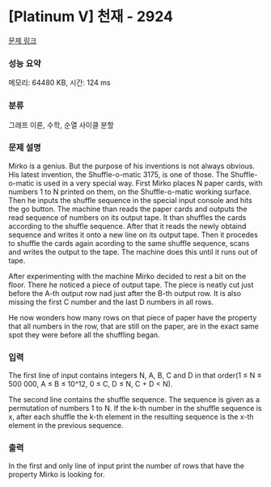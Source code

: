 # [Platinum V] 천재 - 2924 

[문제 링크](https://www.acmicpc.net/problem/2924) 

### 성능 요약

메모리: 64480 KB, 시간: 124 ms

### 분류

그래프 이론, 수학, 순열 사이클 분할

### 문제 설명

<p>Mirko is a genius. But the purpose of his inventions is not always obvious. His latest invention, the Shuffle-o-matic 3175, is one of those. The Shuffle-o-matic is used in a very special way. First Mirko places N paper cards, with numbers 1 to N printed on them, on the Shuffle-o-matic working surface. Then he inputs the shuffle sequence in the special input console and hits the go button. The machine than reads the paper cards and outputs the read sequence of numbers on its output tape. It than shuffles the cards according to the shuffle sequence. After that it reads the newly obtaind sequence and writes it onto a new line on its output tape. Then it procedes to shuffle the cards again acording to the same shuffle sequence, scans and writes the output to the tape. The machine does this until it runs out of tape.</p>

<p>After experimenting with the machine Mirko decided to rest a bit on the floor. There he noticed a piece of output tape. The piece is neatly cut just before the A-th output row nad just after the B-th output row. It is also missing the first C number and the last D numbers in all rows.</p>

<p>He now wonders how many rows on that piece of paper have the property that all numbers in the row, that are still on the paper, are in the exact same spot they were before all the shuffling began.</p>

### 입력 

 <p>The first line of input contains integers N, A, B, C and D in that order(1 ≤ N ≤ 500 000, A ≤ B ≤ 10^12, 0 ≤ C, D ≤ N, C + D < N).</p>

<p>The second line contains the shuffle sequence. The sequence is given as a permutation of numbers 1 to N. If the k-th number in the shuffle sequence is x, after each shuffle the k-th element in the resulting sequence is the x-th element in the previous sequence.</p>

<p> </p>

### 출력 

 <p>In the first and only line of input print the number of rows that have the property Mirko is looking for.</p>


